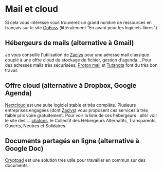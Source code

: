 # Mail et cloud

Si cela vous intéresse vous trouverez un grand nombre de ressources en français sur le site [GoFoss](https://gofoss.net/fr/) (littéralement "En avant pour les logiciels libres").

## Hébergeurs de mails (alternative à Gmail)

Je vous conseille l'utilisation de [Zaclys](https://www.zaclys.com/) pour une adresse mail classique couplé à une offre cloud de stockage de fichier, gestion d'agenda... Pour des adresses mails très sécurisées, [Proton mail](https://protonmail.com/fr/) et [Tutanota](https://tutanota.com/fr) font du très bon travail.

## Offre cloud (alternative à Dropbox, Google Agenda)

[Nextcloud <i class="fa fa-nextcloud-square" aria-hidden="true"></i>](https://nextcloud.com/fr_FR/) est une suite logiciel stable et très complète. Plusieurs entreprises engagées (dont [Zaclys](https://www.zaclys.com/)) vous proposent ces services à très faible prix voire gratuitement. Pour voir la liste de ces hébergeurs : aller voir le site des ... [chatons](https://chatons.org/), le  Collectif des Hébergeurs Alternatifs, Transparents, Ouverts, Neutres et Solidaires.

## Documents partagés en ligne (alternative à Google Doc)

[Cryptpad](https://cryptpad.fr/) est une solution très utile pour travailler en commun sur des documents.
